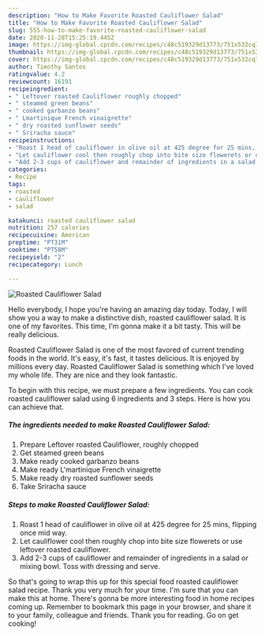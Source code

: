 ```yaml
---
description: "How to Make Favorite Roasted Cauliflower Salad"
title: "How to Make Favorite Roasted Cauliflower Salad"
slug: 555-how-to-make-favorite-roasted-cauliflower-salad
date: 2020-11-28T15:25:19.445Z
image: https://img-global.cpcdn.com/recipes/c48c519329d13773/751x532cq70/roasted-cauliflower-salad-recipe-main-photo.jpg
thumbnail: https://img-global.cpcdn.com/recipes/c48c519329d13773/751x532cq70/roasted-cauliflower-salad-recipe-main-photo.jpg
cover: https://img-global.cpcdn.com/recipes/c48c519329d13773/751x532cq70/roasted-cauliflower-salad-recipe-main-photo.jpg
author: Timothy Santos
ratingvalue: 4.2
reviewcount: 16191
recipeingredient:
- " Leftover roasted Cauliflower roughly chopped"
- " steamed green beans"
- " cooked garbanzo beans"
- " Lmartinique French vinaigrette"
- " dry roasted sunflower seeds"
- " Sriracha sauce"
recipeinstructions:
- "Roast 1 head of cauliflower in olive oil at 425 degree for 25 mins, flipping once mid way."
- "Let cauliflower cool then roughly chop into bite size flowerets or use leftover roasted cauliflower."
- "Add 2-3 cups of cauliflower and remainder of ingredients in a salad or mixing bowl. Toss with dressing and serve."
categories:
- Recipe
tags:
- roasted
- cauliflower
- salad

katakunci: roasted cauliflower salad 
nutrition: 257 calories
recipecuisine: American
preptime: "PT31M"
cooktime: "PT58M"
recipeyield: "2"
recipecategory: Lunch

---
```



![Roasted Cauliflower Salad](https://img-global.cpcdn.com/recipes/c48c519329d13773/751x532cq70/roasted-cauliflower-salad-recipe-main-photo.jpg)

Hello everybody, I hope you're having an amazing day today. Today, I will show you a way to make a distinctive dish, roasted cauliflower salad. It is one of my favorites. This time, I'm gonna make it a bit tasty. This will be really delicious.

Roasted Cauliflower Salad is one of the most favored of current trending foods in the world. It's easy, it's fast, it tastes delicious. It is enjoyed by millions every day. Roasted Cauliflower Salad is something which I've loved my whole life. They are nice and they look fantastic.




To begin with this recipe, we must prepare a few ingredients. You can cook roasted cauliflower salad using 6 ingredients and 3 steps. Here is how you can achieve that.

<!--inarticleads1-->

##### The ingredients needed to make Roasted Cauliflower Salad:

1. Prepare  Leftover roasted Cauliflower, roughly chopped
1. Get  steamed green beans
1. Make ready  cooked garbanzo beans
1. Make ready  L&#39;martinique French vinaigrette
1. Make ready  dry roasted sunflower seeds
1. Take  Sriracha sauce




<!--inarticleads2-->

##### Steps to make Roasted Cauliflower Salad:

1. Roast 1 head of cauliflower in olive oil at 425 degree for 25 mins, flipping once mid way.
1. Let cauliflower cool then roughly chop into bite size flowerets or use leftover roasted cauliflower.
1. Add 2-3 cups of cauliflower and remainder of ingredients in a salad or mixing bowl. Toss with dressing and serve.




So that's going to wrap this up for this special food roasted cauliflower salad recipe. Thank you very much for your time. I'm sure that you can make this at home. There's gonna be more interesting food in home recipes coming up. Remember to bookmark this page in your browser, and share it to your family, colleague and friends. Thank you for reading. Go on get cooking!
